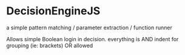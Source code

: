 # DecisionEngineJS

a simple pattern matching / parameter extraction / function runner

Allows simple Boolean login in decision.
everything is AND
indent for grouping (ie: brackets)
OR allowed


